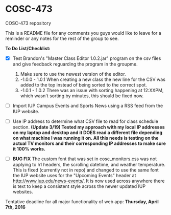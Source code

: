 # COSC-473
COSC-473 repository

This is a README file for any comments you guys would like to leave for a reminder or any notes for the rest of the group to see.


**To Do List/Checklist:**

- [x] Test Brandon's "Master Class Editor 1.0.2.jar" program on the csv files and give feedback reguarding the program in the groupme.
  1. Make sure to use the newest version of the editor.
  2. -1.0.0 - 1.0.1 When creating a new class the new line for the CSV was added to the top instead of being sorted to the correct spot.
  3. -1.0.1 - 1.0.2 There was an issue with sorting happening at 12:XXPM, which wasn't sorting by minutes, this should be fixed now.
    
- [ ] Import IUP Campus Events and Sports News using a RSS feed from the IUP website.

- [ ] Use IP address to determine what CSV file to read for class schedule section. **(Update 3/19) Tested my approach with my local IP addresses on my laptop and desktop and it DOES read a different file depending on what machine I was running it on. All this needs is testing on the actual TV monitors and their corresponding IP addresses to make sure it 100% works.**

- [ ] ****BUG FIX**** The custom font that was set in cosc_monitors.css was not applying to h1 headers, the scrolling datetime, and weather temperature. This is fixed (currently not in repo) and changed to use the same font the IUP website uses for the "Upcoming Events" header at http://www.iup.edu/news-events/. It is now used across anywhere there is text to keep a consistent style across the newer updated IUP websites.

Tentative deadline for all major functionality of web app: **Thursday, April 7th, 2016**
